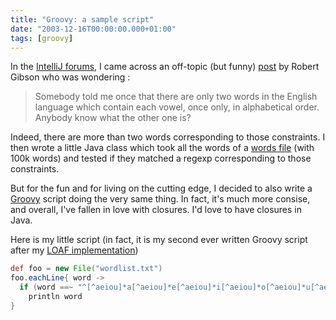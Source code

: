 ```yaml
---
title: "Groovy: a sample script"
date: "2003-12-16T00:00:00.000+01:00"
tags: [groovy]
---
```


In the [IntelliJ forums](http://www.intellij.net/forums/), I came across an off-topic (but funny) [post](http://www.intellij.net/forums/thread.jsp?forum=22&thread=58983&message=645130&q=536f6d65626f647920746f6c64206d65206f6e6365207468617420746865726520617265206f6e6c792074776f20776f72647320696e2074686520456e676c69736820#645130) by Robert Gibson who was wondering :

> Somebody told me once that there are only two words in the English language which contain each vowel, once only, in alphabetical order. Anybody know what the other one is?

Indeed, there are more than two words corresponding to those constraints. I then wrote a little Java class which took all the words of a [words file](http://www.und.edu/org/crypto/crypto/words/english_word_list/) (with 100k words) and tested if they matched a regexp corresponding to those constraints.

But for the fun and for living on the cutting edge, I decided to also write a [Groovy](http://groovy-lang.org/) script doing the very same thing. In fact, it's much more consise, and overall, I've fallen in love with closures. I'd love to have closures in Java.

Here is my little script (in fact, it is my second ever written Groovy script after my [LOAF implementation](http://glaforge.free.fr/weblog/index.php?itemid=46&catid=2))

```groovy
def foo = new File("wordlist.txt")
foo.eachLine{ word ->
  if (word ==~ "^[^aeiou]*a[^aeiou]*e[^aeiou]*i[^aeiou]*o[^aeiou]*u[^aeiou]*$" ) 
    println word
}
```